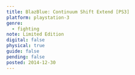 ```yaml
---
title: BlazBlue: Continuum Shift Extend [PS3]
platform: playstation-3
genre:
  - fighting
note: Limited Edition
digital: false
physical: true
guide: false
pending: false
posted: 2014-12-30
---
```

